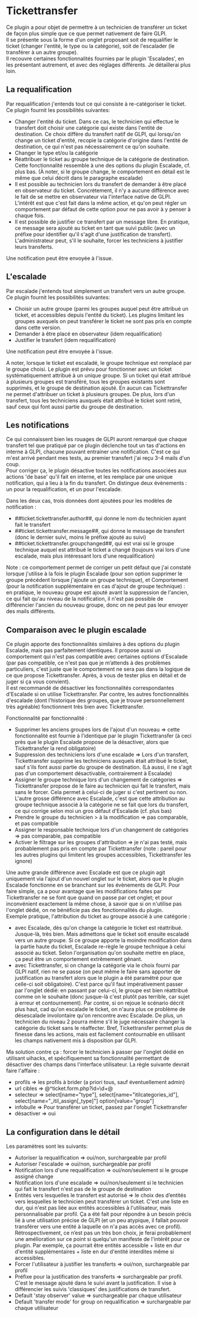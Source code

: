 # Tickettransfer
Ce plugin a pour objet de permettre à un technicien de transférer un ticket de façon plus simple que ce que permet nativement de faire GLPI.  
Il se présente sous la forme d'un onglet proposant soit de requalifier le ticket (changer l'entité, le type ou la catégorie), soit de l'escalader (le transférer à un autre groupe).  
Il recouvre certaines fonctionnalités fournies par le plugin 'Escalades', en les présentant autrement, et avec des réglages différents. Je détaillerai plus loin.

## La requalification
Par requalification j'entends tout ce qui consiste à re-catégoriser le ticket. Ce plugin fournit les possibilités suivantes:
* Changer l'entité du ticket. Dans ce cas, le technicien qui effectue le transfert doit choisir une catégorie qui existe dans l'entité de destination. Ce choix diffère du transfert natif de GLPI, qui lorsqu'on change un ticket d'entité, recopie la catégorie d'origine dans l'entité de destination, ce qui n'est pas nécessairement ce qu'on souhaite.
* Changer le type et/ou la catégorie
* Réattribuer le ticket au groupe technique de la catégorie de destination. Cette fonctionnalité ressemble à une des options du plugin Escalade, cf. plus bas. (À noter, si le groupe change, le comportement en détail est le même que celui décrit dans le paragraphe escalade)
* Il est possible au technicien lors du transfert de demander à être placé en observateur du ticket. Concrètement, il n'y a aucune différence avec le fait de se mettre en observateur via l'interface native de GLPI. L'intérêt est que c'est fait dans la même action, et qu'on peut régler un comportement par défaut de cette option pour ne pas avoir à y penser à chaque fois.
* Il est possible de justifier ce transfert par un message libre. En pratique, ce message sera ajouté au ticket en tant que suivi public (avec un préfixe pour identifier qu'il s'agit d'une justification de transfert). L'administrateur peut, s'il le souhaite, forcer les techniciens à justifier leurs transferts.

Une notification peut être envoyée à l'issue.

## L'escalade
Par escalade j'entends tout simplement un transfert vers un autre groupe. Ce plugin fournit les possibilités suivantes:
* Choisir un autre groupe (parmi les groupes auquel peut être attribué un ticket, et accessibles depuis l'entité du ticket). Les plugins limitant les groupes auxquels on peut transférer le ticket ne sont pas pris en compte dans cette version.
* Demander à être placé en observateur (idem requalification)
* Justifier le transfert (idem requalification)

Une notification peut être envoyée à l'issue.

A noter, lorsque le ticket est escaladé, le groupe technique est remplacé par le groupe choisi. Le plugin est prévu pour fonctionner avec un ticket systématiquement attribué à un unique groupe. Si un ticket qui était attribué à plusieurs groupes est transféré, tous les groupes existants sont supprimés, et le groupe de destination ajouté. En aucun cas Tickettransfer ne permet d'attribuer un ticket à plusieurs groupes. De plus, lors d'un transfert, tous les techniciens auxquels était attribué le ticket sont retiré, sauf ceux qui font aussi partie du groupe de destination.

## Les notifications
Ce qui connaissent bien les rouages de GLPI auront remarqué que chaque transfert tel que pratiqué par ce plugin déclenche tout un tas d'actions en interne à GLPI, chacune pouvant entrainer une notification. C'est ce qui m'est arrivé pendant mes tests, au premier transfert j'ai reçu 3-4 mails d'un coup.  
Pour corriger ça, le plugin désactive toutes les notifications associées aux actions 'de base' qu'il fait en interne, et les remplace par une unique notification, qui a lieu à la fin du transfert. On distingue deux évènements : un pour la requalification, et un pour l'escalade.

Dans les deux cas, trois données dont ajoutées pour les modèles de notification :
* ##ticket.tickettransfer.author##, qui donne le nom du technicien ayant fait le transfert
* ##ticket.tickettransfer.message##, qui donne le message de transfert (donc le dernier suivi, moins le préfixe ajouté au suivi)
* ##ticket.tickettransfer.groupchanged##, qui est vrai ssi le groupe technique auquel est attribué le ticket a changé (toujours vrai lors d'une escalade, mais plus intéressant lors d'une requalification)

Note : ce comportement permet de corriger un petit défaut que j'ai constaté lorsque j'utilise à la fois le plugin Escalade (pour son option supprimer le groupe précédent lorsque j'ajoute un groupe technique), et Comportement (pour la notification supplémentaire en cas d'ajout de groupe technique) : en pratique, le nouveau groupe est ajouté avant la suppression de l'ancien, ce qui fait qu'au niveau de la notification, il n'est pas possible de différencier l'ancien du nouveau groupe, donc on ne peut pas leur envoyer des mails différents.

## Comparaison avec le plugin escalade
Ce plugin apporte des fonctionnalités similaires à des options du plugin Escalade, mais pas parfaitement identiques. Il propose aussi un comportement qui n'est pas compatible avec certaines options d'Escalade (par pas compatible, ce n'est pas que je m’attends à des problèmes particuliers, c'est juste que le comportement ne sera pas dans la logique de ce que propose Tickettransfer. Après, à vous de tester plus en détail et de juger si ça vous convient).  
Il est recommandé de désactiver les fonctionnalités correspondantes d'Escalade si on utilise Tickettransfer. Par contre, les autres fonctionnalités d'escalade (dont l'historique des groupes, que je trouve personnellement très agréable) fonctionnent très bien avec Tickettransfer.

Fonctionnalité par fonctionnalité :
* Supprimer les anciens groupes lors de l'ajout d'un nouveau => cette fonctionnalité est fournie à l'identique par le plugin Tickettransfer (à ceci près que le plugin Escalade propose de la désactiver, alors que Tickettransfer la rend obligatoire)
* Suppression des techniciens lors d'une escalade => Lors d'un transfert, Tickettransfer supprime les techniciens auxquels était attribué le ticket, sauf s'ils font aussi partie du groupe de destination. (Là aussi, il ne s'agit pas d'un comportement désactivable, contrairement à Escalade)
* Assigner le groupe technique lors d'un changement de catégories => Tickettransfer propose de le faire au technicien qui fait le transfert, mais sans le forcer. Cela permet à celui-ci de juger si c'est pertinent ou non. L'autre grosse différence avec Escalade, c'est que cette attribution au groupe technique associé à la catégorie ne se fait que lors du transfert, ce qui corrige selon moi un gros défaut d'Escalade (cf. plus bas)
* Prendre le groupe du technicien > à la modification => pas comparable, et pas compatible
* Assigner le responsable technique lors d'un changement de catégories => pas comparable, pas compatible
* Activer le filtrage sur les groupes d'attribution => je n'ai pas testé, mais probablement pas pris en compte par Tickettransfer (note : pareil pour les autres plugins qui limitent les groupes accessibles, Tickettransfer les ignore)

Une autre grande différence avec Escalade est que ce plugin agit uniquement via l'ajout d'un nouvel onglet sur le ticket, alors que le plugin Escalade fonctionne en se branchant sur les évènements de GLPI. Pour faire simple, ça a pour avantage que les modifications faites par Tickettransfer ne se font que quand on passe par cet onglet; et pour inconvénient exactement la même chose, à savoir que si on n'utilise pas l'onglet dédié, on ne bénéficie pas des fonctionnalités du plugin.  
Exemple pratique, l'attribution du ticket au groupe associé à une catégorie :
* avec Escalade, dès qu'on change la catégorie le ticket est réattribué. Jusque-là, très bien. Mais admettons que le ticket soit ensuite escaladé vers un autre groupe. Si ce groupe apporte la moindre modification dans la partie haute du ticket, Escalade re-règle le groupe technique à celui associé au ticket. Selon l'organisation qu'on souhaite mettre en place, ça peut être un comportement extrêmement gênant.
* avec Tickettransfer, si on change la catégorie via le choix fourni par GLPI natif, rien ne se passe (on peut même le faire sans apporter de justification au transfert alors que le plugin a été paramétré pour que celle-ci soit obligatoire). C'est parce qu'il faut impérativement passer par l'onglet dédié: en passant par celui-ci, le groupe est bien réattribué comme on le souhaite (donc jusque-là c'est plutôt pas terrible, car sujet à erreur et contournement). Par contre, si on rejoue le scénario décrit plus haut, cad qu'on escalade le ticket, on n'aura plus ce problème de désescalade involontaire qu'on rencontre avec Escalade. De plus, un technicien du niveau 2 pourra même s'il le juge nécessaire changer la catégorie du ticket sans le réaffecter.
Bref, Tickettransfer permet plus de finesse dans les actions, mais est facilement contournable en utilisant les champs nativement mis à disposition par GLPI.  

Ma solution contre ça : forcer le technicien à passer par l'onglet dédié en utilisant uihacks, et spécifiquement sa fonctionnalité permettant de désactiver des champs dans l'interface utilisateur. La règle suivante devrait faire l'affaire :
* profils => les profils à brider (a priori tous, sauf éventuellement admin)
* url cibles => @^ticket\.form\.php\?id=\d+@
* selecteur => 	select[name="type"], select[name="itilcategories_id"], select[name="_itil_assign[_type]"] option[value="group"]
* infobulle => Pour transférer un ticket, passez par l'onglet Tickettransfer
* désactiver => oui

## La configuration dans le détail
Les paramètres sont les suivants:
* Autoriser la requalification => oui/non, surchargeable par profil
* Autoriser l'escalade => oui/non, surchargeable par profil
* Notification lors d'une requalification => oui/non/seulement si le groupe assigné change
* Notification lors d'une escalade => oui/non/seulement si le technicien qui fait le transfert n'est pas de le groupe de destination
* Entités vers lesquelles le transfert est autorisé => le choix des d’entités vers lesquelles le technicien peut transférer un ticket. C'est une liste en dur, qui n'est pas liée aux entités accessibles à l'utilisateur, mais personnalisable par profil. Ça a été fait pour répondre à un besoin précis lié à une utilisation précise de GLPI (et un peu atypique, il fallait pouvoir transférer vers une entité à laquelle on n'a pas accès avec ce profil). Rétrospectivement, ce n’est pas un très bon choix, je ferai probablement une amélioration sur ce point si quelqu'un manifeste de l'intérêt pour ce plugin. Par exemple, ça pourrait être entités accessible + liste en dur d'entité supplémentaires + liste en dur d'entité interdites même si accessibles.
* Forcer l'utilisateur à justifier les transferts => oui/non, surchargeable par profil
* Préfixe pour la justification des transferts => surchargeable par profil. C'est le message ajouté dans le suivi avant la justification. Il vise à différencier les suivis 'classiques' des justifications de transfert.
* Default 'stay observer' value => surchargeable par chaque utilisateur
* Default 'transfer mode' for group on requalification => surchargeable par chaque utilisateur
